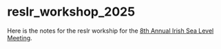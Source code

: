 # reslr_workshop_2025
Here is the notes for the reslr workship for the [8th Annual Irish Sea Level Meeting](https://ncahill89.github.io/SeaLevelMeeting/).
